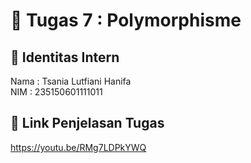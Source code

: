 # 📁 Tugas 7 : Polymorphisme

## 👤 Identitas Intern
Nama : Tsania Lutfiani Hanifa             
NIM  : 235150601111011

## 🔗 Link Penjelasan Tugas

https://youtu.be/RMg7LDPkYWQ

